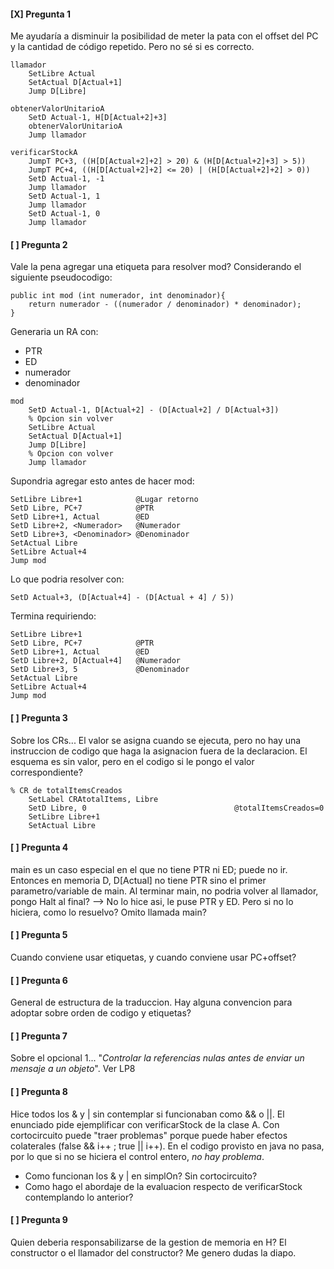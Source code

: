 #### [X] Pregunta 1
Me ayudaría a disminuir la posibilidad de meter la pata con el offset del PC y la cantidad de código repetido. Pero no sé si es correcto.

```simplon
llamador 
    SetLibre Actual
    SetActual D[Actual+1]   
    Jump D[Libre]

obtenerValorUnitarioA  
    SetD Actual-1, H[D[Actual+2]+3]    
    obtenerValorUnitarioA
    Jump llamador

verificarStockA 
    JumpT PC+3, ((H[D[Actual+2]+2] > 20) & (H[D[Actual+2]+3] > 5))
    JumpT PC+4, ((H[D[Actual+2]+2] <= 20) | (H[D[Actual+2]+2] > 0))
    SetD Actual-1, -1  
    Jump llamador
    SetD Actual-1, 1    
    Jump llamador
    SetD Actual-1, 0    
    Jump llamador
```

#### [ ] Pregunta 2
Vale la pena agregar una etiqueta para resolver mod?
Considerando el siguiente pseudocodigo:
```
public int mod (int numerador, int denominador){
    return numerador - ((numerador / denominador) * denominador);
}
```
Generaria un RA con:
- PTR
- ED
- numerador
- denominador

``` simplon
mod
    SetD Actual-1, D[Actual+2] - (D[Actual+2] / D[Actual+3])
    % Opcion sin volver
    SetLibre Actual
    SetActual D[Actual+1]   
    Jump D[Libre]
    % Opcion con volver
    Jump llamador
``` 

Supondria agregar esto antes de hacer mod:
```simplon
SetLibre Libre+1            @Lugar retorno
SetD Libre, PC+7            @PTR
SetD Libre+1, Actual        @ED
SetD Libre+2, <Numerador>   @Numerador
SetD Libre+3, <Denominador> @Denominador
SetActual Libre
SetLibre Actual+4      
Jump mod
```

Lo que podria resolver con:
``` simplon
SetD Actual+3, (D[Actual+4] - (D[Actual + 4] / 5))
```

Termina requiriendo:
``` simplon
SetLibre Libre+1 
SetD Libre, PC+7            @PTR
SetD Libre+1, Actual        @ED
SetD Libre+2, D[Actual+4]   @Numerador
SetD Libre+3, 5             @Denominador
SetActual Libre
SetLibre Actual+4
Jump mod
```

#### [ ] Pregunta 3
Sobre los CRs... El valor se asigna cuando se ejecuta, pero no hay una instruccion de codigo que haga la asignacion fuera de la declaracion. 
El esquema es sin valor, pero en el codigo si le pongo el valor correspondiente?
```simplon
% CR de totalItemsCreados
    SetLabel CRAtotalItems, Libre
    SetD Libre, 0                                 @totalItemsCreados=0
    SetLibre Libre+1
    SetActual Libre
```

#### [ ] Pregunta 4
main es un caso especial en el que no tiene PTR ni ED; puede no ir. Entonces en memoria D, D[Actual] no tiene PTR sino el primer parametro/variable de main. Al terminar main, no podria volver al llamador, pongo Halt al final?
--> No lo hice asi, le puse PTR y ED. Pero si no lo hiciera, como lo resuelvo? Omito llamada main?

#### [ ] Pregunta 5
Cuando conviene usar etiquetas, y cuando conviene usar PC+offset?

#### [ ] Pregunta 6
General de estructura de la traduccion. Hay alguna convencion para adoptar sobre orden de codigo y etiquetas?

#### [ ] Pregunta 7
Sobre el opcional 1... "_Controlar la referencias nulas antes de enviar un mensaje a un objeto_".
Ver LP8

#### [ ] Pregunta 8
Hice todos los & y | sin contemplar si funcionaban como && o ||. El enunciado pide ejemplificar con verificarStock de la clase A.
Con cortocircuito puede "traer problemas" porque puede haber efectos colaterales (false && i++ ; true || i++). En el codigo provisto en java no pasa, por lo que si no se hiciera el control entero, _no hay problema_.
- Como funcionan los & y | en simplOn? Sin cortocircuito?
- Como hago el abordaje de la evaluacion respecto de verificarStock contemplando lo anterior?

#### [ ] Pregunta 9
Quien deberia responsabilizarse de la gestion de memoria en H? El constructor o el llamador del constructor? Me genero dudas la diapo.
